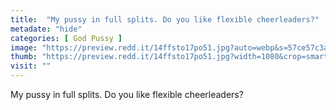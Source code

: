 ```yaml
---
title:  "My pussy in full splits. Do you like flexible cheerleaders?"
metadate: "hide"
categories: [ God Pussy ]
image: "https://preview.redd.it/14ffsto17po51.jpg?auto=webp&s=57ce57c3aba17c6ff34d26c3052f58aaa9220e2f"
thumb: "https://preview.redd.it/14ffsto17po51.jpg?width=1080&crop=smart&auto=webp&s=ac7063c73e25d02d34c21d1f8f5d08a333db0952"
visit: ""
---
```

My pussy in full splits. Do you like flexible cheerleaders?

